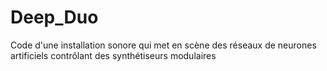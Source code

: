 # Deep_Duo
Code d'une installation sonore qui met en scène des réseaux de neurones artificiels contrôlant des synthétiseurs modulaires
